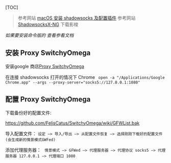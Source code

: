 [TOC]


>参考网站  [macOS 安装 shadowsocks 及配置插件](http://lonf.me/2017/01/06/macOS-shadowsocks-Proxy-SwitchyOmega/#%E9%85%8D%E7%BD%AE-shadowsocks)
>参考网站 [ShadowsocksX-NG](https://github.com/shadowsocks/ShadowsocksX-NG/releases) 下载影梭

*如果要安装命令版的 查看参看文档*

## 安装 Proxy SwitchyOmega
安装google 商店[Proxy SwitchyOmega](https://chrome.google.com/webstore/detail/proxy-switchyomega/padekgcemlokbadohgkifijomclgjgif)

在连接 shadowsocks 打开的情况下 Chrome
` open -a "/Applications/Google Chrome.app" --args --proxy-server="socks5://127.0.0.1:1080"`



## 配置 Proxy SwitchyOmega
下载备份好的配置文件:

https://github.com/FelisCatus/SwitchyOmega/wiki/GFWList.bak


导入配置文件：
`设定 –> 导入/导出 –> 从配置文件恢复 –> 选择刚刚下载好的配置文件(会生成新的情景模式GWFed)`

添加代理服务器：
` 情景模式 –> GFWed –> 代理服务器 –> 代理协议 socks5 –> 代理服务器 127.0.0.1 –> 代理端口 1080`

